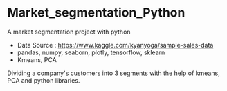 # Market_segmentation_Python
A market segmentation project with python

* Data Source : https://www.kaggle.com/kyanyoga/sample-sales-data
* pandas, numpy, seaborn, plotly, tensorflow, sklearn
* Kmeans, PCA

Dividing a company's customers into 3 segments with the help of kmeans, PCA and python libraries.

